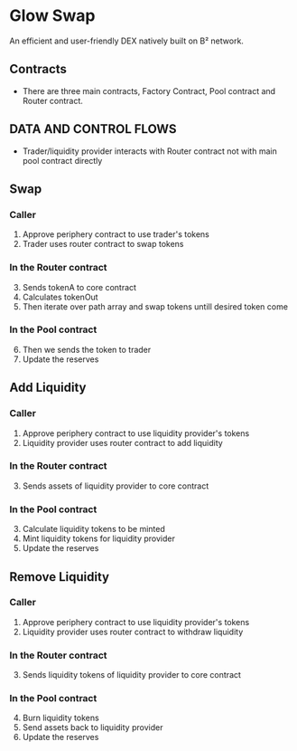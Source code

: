 # Glow Swap

An efficient and user-friendly DEX natively built on B² network.


## Contracts

- There are three main contracts, Factory Contract, Pool contract and Router contract.

## DATA AND CONTROL FLOWS

- Trader/liquidity provider interacts with Router contract not with main pool contract directly

## Swap

### Caller

1. Approve periphery contract to use trader's tokens
2. Trader uses router contract to swap tokens

### In the Router contract

3. Sends tokenA to core contract
4. Calculates tokenOut
5. Then iterate over path array and swap tokens untill desired token come

### In the Pool contract

6. Then we sends the token to trader
7. Update the reserves

## Add Liquidity

### Caller

1. Approve periphery contract to use liquidity provider's tokens
2. Liquidity provider uses router contract to add liquidity

### In the Router contract

3. Sends assets of liquidity provider to core contract

### In the Pool contract

3. Calculate liquidity tokens to be minted
4. Mint liquidity tokens for liquidity provider
5. Update the reserves

## Remove Liquidity

### Caller

1. Approve periphery contract to use liquidity provider's tokens
2. Liquidity provider uses router contract to withdraw liquidity

### In the Router contract

3. Sends liquidity tokens of liquidity provider to core contract

### In the Pool contract

4. Burn liquidity tokens
5. Send assets back to liquidity provider
6. Update the reserves
